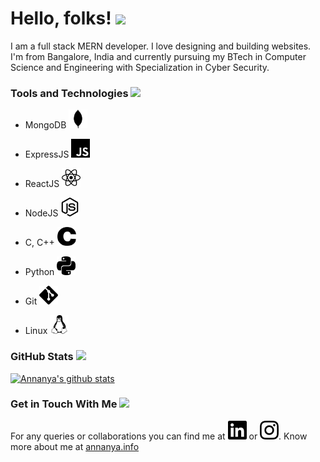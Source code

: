 # Hello, folks\! <img src="https://media.giphy.com/media/26AHJRDdK0iTyu1xK/giphy.gif" width="100px">
<!--![Header](/AnnanyaPandey.png)-->
<!--![Header](https://media.giphy.com/media/1XCcD9VLQZ2Io/giphy.gif)-->
<!--### Hi there 👋-->
<!--width="30px"-->

<!--
**Annanya481/Annanya481** is a ✨ _special_ ✨ repository because its `README.md` (this file) appears on your GitHub profile.
Here are some ideas to get you started:

- 🔭 I’m currently working on ...
- 🌱 I’m currently learning ...
- 👯 I’m looking to collaborate on ...
- 🤔 I’m looking for help with ...
- 💬 Ask me about ...
- 📫 How to reach me: ...
- 😄 Pronouns: ...
- ⚡ Fun fact: ...
-->
I am a full stack MERN developer. I love designing and building websites. I'm from Bangalore, India and currently pursuing my BTech in Computer Science and Engineering with Specialization in Cyber Security.

### Tools and Technologies <img src="https://media.giphy.com/media/1XCcD9VLQZ2Io/giphy.gif" width="80px">
* MongoDB <img src="https://github.com/Annanya481/Annanya481/blob/master/mongodb.svg?raw=true" width="30px">

* ExpressJS <img src="https://github.com/Annanya481/Annanya481/blob/master/javascript.svg?raw=true" width="30px">

* ReactJS <img src="https://github.com/Annanya481/Annanya481/blob/master/react.svg?raw=true" width="30px">

* NodeJS <img src="https://github.com/Annanya481/Annanya481/blob/master/node-dot-js.svg?raw=true" width="30px">

* C, C++ <img src="https://github.com/Annanya481/Annanya481/blob/master/c.svg?raw=true" width="30px">

* Python <img src="https://github.com/Annanya481/Annanya481/blob/master/python.svg?raw=true" width="30px">

* Git <img src="https://github.com/Annanya481/Annanya481/blob/master/git.svg?raw=true" width="30px">

* Linux <img src="https://github.com/Annanya481/Annanya481/blob/master/linux.svg?raw=true" width="30px">

### GitHub Stats <img src="https://media.giphy.com/media/t7sEnf5w7wJ1CEPyy7/giphy.gif" width="80px">
[![Annanya's github stats](https://github-readme-stats.vercel.app/api?username=Annanya481&show_icons=true&theme=tokyonight)](https://github.com/anuraghazra/github-readme-stats)

### Get in Touch With Me <img src="https://media.giphy.com/media/eidWuaG0u49rBin0EB/giphy.gif" width="80px">
For any queries or collaborations you can find me at [<img src="linkedin.svg" width="30px">](https://www.linkedin.com/in/annanya-pandey-7a9043195/) or [<img src="instagram.svg" width="30px">](https://www.instagram.com/annanya_1120/).  Know more about me at [annanya.info](https://annanya.info)
